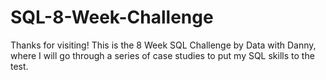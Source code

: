 # SQL-8-Week-Challenge
Thanks for visiting! This is the 8 Week SQL Challenge by Data with Danny, where I will go through a series of case studies to put my SQL skills to the test.
